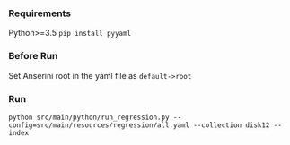 ### Requirements

Python>=3.5
`pip install pyyaml`

### Before Run

Set Anserini root in the yaml file as `default->root`

### Run

```
python src/main/python/run_regression.py --config=src/main/resources/regression/all.yaml --collection disk12 --index
```

